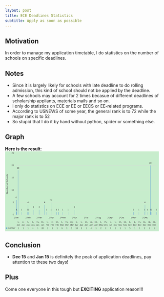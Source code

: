 ```yaml
---
layout: post
title: ECE Deadlines Statistics
subtitle: Apply as soon as possible
---
```

## Motivation
In order to manage my application timetable, I do statistics on the number of schools on specific deadlines.   

## Notes
* Since it is largely likely for schools with late deadline to do rolling admission, this kind of school should not be applied by the deadline.
* A few schools may account for 2 times becasue of different deadlines of scholarship appliants, materials mails and so on.
* I only do statistics on ECE or EE or EECS or EE-related programs.
* According to USNEWS of some year, the general rank is to 72 while the major rank is to 52
* So stupid that I do it by hand without python, spider or something else.

## Graph
**Here is the result**:   
![](/img/number-deadlines.PNG)   

## Conclusion
* **Dec 15** and **Jan 15** is definitely the peak of application deadlines, pay attention to these two days!

## Plus
Come one everyone in this tough but **EXCITING** application reason!!! 


